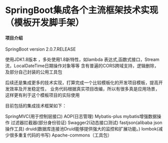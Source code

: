 # SpringBoot集成各个主流框架技术实现（模板开发脚手架）

#### 项目介绍
SpringBoot version 2.0.7.RELEASE

使用JDK1.8版本 ，多处使用1.8新特性，如lambda 表达式,函数式接口，Stream流，LocalDateTime日期操作对象等等
含有普遍的CORS跨域支持，逻辑删除，及部分自己封装的公用工具包

后续还是集成更多的技术实现，打算完成一个比较模板化的开发项目模板，提高开发效率及开发稳定性，
业务代码根据真实项目改编，所以有很多真是应用场景，这样更有利于这个模板项目的实际使用

目前包括的集成技术框架如下：

SpringMVC(用于控制层接口)
AOP(日志管理)
Mybatis-plus mybatis增强数据操作
过滤器拦截器(部分身份验证)
Swagger2(动态接口测试)
fastjson(alibaba json 操作工具)
druid(数据库连接池Druid能够提供强大的监控和扩展功能。)
lombok(减少很多重复代码的书写)
Apache-commons（工具包）







